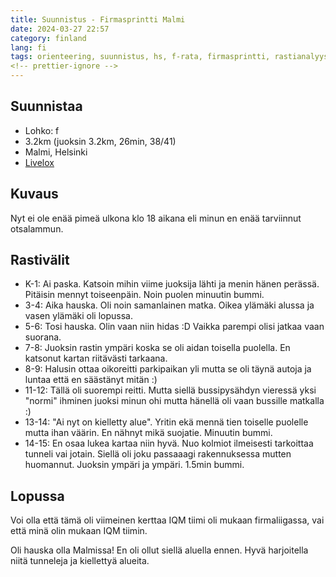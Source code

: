 ```yaml
---
title: Suunnistus - Firmasprintti Malmi
date: 2024-03-27 22:57
category: finland
lang: fi
tags: orienteering, suunnistus, hs, f-rata, firmasprintti, rastianalyysi, firmasprintti2024, malmi
<!-- prettier-ignore -->
---
```


## Suunnistaa

- Lohko: f
- 3.2km (juoksin 3.2km, 26min, 38/41)
- Malmi, Helsinki
- [Livelox](https://www.livelox.com/Viewer/Stadin-Sprintticup-Malmi/Firmasprintti?classId=729458&tab=player)

## Kuvaus

Nyt ei ole enää pimeä ulkona klo 18 aikana eli minun en enää tarviinnut
otsalammun.

## Rastivälit

- K-1: Ai paska. Katsoin mihin viime juoksija lähti ja menin hänen perässä.
  Pitäisin mennyt toiseenpäin. Noin puolen minuutin bummi.
- 3-4: Aika hauska. Oli noin samanlainen matka. Oikea ylämäki alussa ja vasen
  ylämäki oli lopussa.
- 5-6: Tosi hauska. Olin vaan niin hidas :D Vaikka parempi olisi jatkaa vaan
  suorana.
- 7-8: Juoksin rastin ympäri koska se oli aidan toisella puolella. En katsonut
  kartan riitävästi tarkaana.
- 8-9: Halusin ottaa oikoreitti parkipaikan yli mutta se oli täynä autoja ja
  luntaa että en säästänyt mitän :)
- 11-12: Tällä oli suorempi reitti. Mutta siellä bussipysähdyn vieressä yksi
  "normi" ihminen juoksi minun ohi mutta hänellä oli vaan bussille matkalla :)
- 13-14: "Ai nyt on kielletty alue". Yritin ekä mennä tien toiselle puolelle
  mutta ihan väärin. En nähnyt mikä suojatie. Minuutin bummi.
- 14-15: En osaa lukea kartaa niin hyvä. Nuo kolmiot ilmeisesti tarkoittaa
  tunneli vai jotain. Siellä oli joku passaaagi rakennuksessa mutten huomannut.
  Juoksin ympäri ja ympäri. 1.5min bummi.

## Lopussa

Voi olla että tämä oli viimeinen kerttaa IQM tiimi oli mukaan firmaliigassa,
vai että minä olin mukaan IQM tiimin.

Oli hauska olla Malmissa! En oli ollut siellä aluella ennen. Hyvä harjoitella niitä
tunneleja ja kiellettyä alueita.
